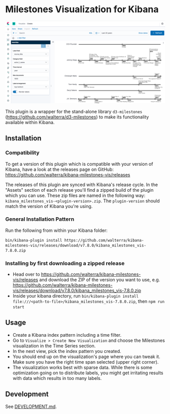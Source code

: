 # Milestones Visualization for Kibana

![Movie Timelines](resources/kibana-milestones-vis.png)

This plugin is a wrapper for the stand-alone library `d3-milestones` (https://github.com/walterra/d3-milestones) to make its functionality available within Kibana.

## Installation

### Compatibility

To get a version of this plugin which is compatible with your version of Kibana, have a look at the releases page on GitHub: https://github.com/walterra/kibana-milestones-vis/releases

The releases of this plugin are synced with Kibana's release cycle. In the "Assets" section of each release you'll find a zipped build of the plugin which you can use. These zip files are named in the following way: `kibana_milestones_vis-<plugin-version>.zip`. The `plugin-version` should match the version of Kibana you're using.

### General Installation Pattern

Run the following from within your Kibana folder:

```
bin/kibana-plugin install https://github.com/walterra/kibana-milestones-vis/releases/download/v7.8.0/kibana_milestones_vis-7.8.0.zip
```

### Installing by first downloading a zipped release

- Head over to https://github.com/walterra/kibana-milestones-vis/releases and download the ZIP of the version you want to use, e.g. https://github.com/walterra/kibana-milestones-vis/releases/download/v7.8.0/kibana_milestones_vis-7.8.0.zip
- Inside your kibana directory, run `bin/kibana-plugin install file:///<path-to-file>/kibana_milestones_vis-7.8.0.zip`, then `npm run start`

## Usage

- Create a Kibana index pattern including a time filter.
- Go to `Visualize > Create New Visualization` and choose the Milestones visualization in the Time Series section.
- In the next view, pick the index pattern you created.
- You should end up on the visualization's page where you can tweak it. Make sure you have the right time span selected (upper right corner).
- The visualization works best with sparse data. While there is some optimization going on to distribute labels, you might get irritating results with data which results in too many labels.

## Development

See [DEVELOPMENT.md](DEVELOPMENT.md).
